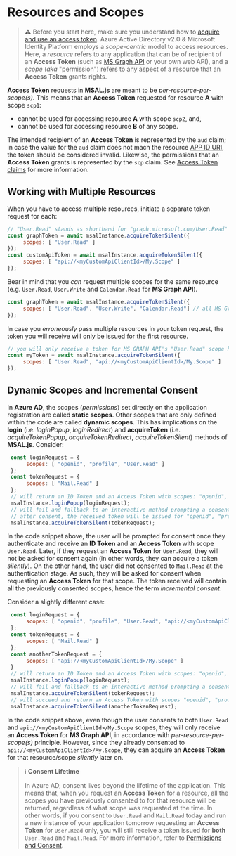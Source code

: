 # Resources and Scopes

> :warning: Before you start here, make sure you understand how to [acquire and use an access token](https://github.com/AzureAD/microsoft-authentication-library-for-js/blob/dev/lib/msal-browser/docs/acquire-token.md).
Azure Active Directory v2.0 & Microsoft Identity Platform employs a *scope-centric* model to access resources. Here, a *resource* refers to any application that can be of recipient of an **Access Token** (such as [MS Graph API](https://docs.microsoft.com/graph/overview) or your own web API), and a *scope* (*aka* "permission") refers to any aspect of a resource that an **Access Token** grants rights.

**Access Token** requests in **MSAL.js** are meant to be *per-resource-per-scope(s)*. This means that an **Access Token** requested for resource **A** with scope `scp1`:

- cannot be used for accessing resource **A** with scope `scp2`, and,
- cannot be used for accessing resource **B** of any scope.

The intended recipient of an **Access Token** is represented by the `aud` claim; in case the value for the `aud` claim does not mach the resource [APP ID URI](https://docs.microsoft.com/azure/active-directory/develop/scenario-protected-web-api-app-registration), the token should be considered invalid. Likewise, the permissions that an **Access Token** grants is represented by the `scp` claim. See [ Access Token claims](https://docs.microsoft.com/azure/active-directory/develop/access-tokens#payload-claims) for more information.

## Working with Multiple Resources

When you have to access multiple resources, initiate a separate token request for each:

 ```javascript
 // "User.Read" stands as shorthand for "graph.microsoft.com/User.Read"
 const graphToken = await msalInstance.acquireTokenSilent({
      scopes: [ "User.Read" ]
 });
 const customApiToken = await msalInstance.acquireTokenSilent({
      scopes: [ "api://<myCustomApiClientId>/My.Scope" ]
 });
 ```

Bear in mind that you *can* request multiple scopes for the same resource (e.g. `User.Read`, `User.Write` and `Calendar.Read` for **MS Graph API**).

 ```javascript
 const graphToken = await msalInstance.acquireTokenSilent({
      scopes: [ "User.Read", "User.Write", "Calendar.Read"] // all MS Graph API scopes
 });
 ```

In case you *erroneously* pass multiple resources in your token request, the token you will receive will only be issued for the first resource.

 ```javascript
 // you will only receive a token for MS GRAPH API's "User.Read" scope here
 const myToken = await msalInstance.acquireTokenSilent({
      scopes: [ "User.Read", "api://<myCustomApiClientId>/My.Scope" ]
 });
 ```

## Dynamic Scopes and Incremental Consent

In **Azure AD**, the scopes (*permissions*) set directly on the application registration are called **static scopes**. Other scopes that are only defined within the code are called **dynamic scopes**. This has implications on the **login** (i.e. *loginPopup*, *loginRedirect*) and **acquireToken** (i.e. *acquireTokenPopup*, *acquireTokenRedirect*, *acquireTokenSilent*) methods of **MSAL.js**. Consider:

 ```javascript
  const loginRequest = {
       scopes: [ "openid", "profile", "User.Read" ]
  };
  const tokenRequest = {
       scopes: [ "Mail.Read" ]
  };
  // will return an ID Token and an Access Token with scopes: "openid", "profile" and "User.Read"
  msalInstance.loginPopup(loginRequest);
  // will fail and fallback to an interactive method prompting a consent screen
  // after consent, the received token will be issued for "openid", "profile" ,"User.Read" and "Mail.Read" combined
  msalInstance.acquireTokenSilent(tokenRequest);
 ```

In the code snippet above, the user will be prompted for consent once they authenticate and receive an **ID Token** and an **Access Token** with scope `User.Read`. Later, if they request an **Access Token** for `User.Read`, they will not be asked for consent again (in other words, they can acquire a token *silently*). On the other hand, the user did not consented to `Mail.Read` at the authentication stage. As such, they will be asked for consent when requesting an **Access Token** for that scope. The token received will contain all the previously consented scopes, hence the term *incremental consent*.

Consider a slightly different case:

 ```javascript
  const loginRequest = {
       scopes: [ "openid", "profile", "User.Read", "api://<myCustomApiClientId>/My.Scope" ]
  };
  const tokenRequest = {
       scopes: [ "Mail.Read" ]
  };
  const anotherTokenRequest = {
       scopes: [ "api://<myCustomApiClientId>/My.Scope" ]
  }
  // will return an ID Token and an Access Token with scopes: "openid", "profile" and "User.Read"
  msalInstance.loginPopup(loginRequest);
  // will fail and fallback to an interactive method prompting a consent screen
  msalInstance.acquireTokenSilent(tokenRequest);
  // will succeed and return an Access Token with scopes "openid", "profile", "User.Read" and "api://<myCustomApiClientId>/My.Scope"
  msalInstance.acquireTokenSilent(anotherTokenRequest);
 ```

In the code snippet above, even though the user consents to both `User.Read` and `api://<myCustomApiClientId>/My.Scope` scopes, they will only receive an **Access Token** for **MS Graph API**, in accordance with *per-resource-per-scope(s)* principle. However, since they already consented to `api://<myCustomApiClientId>/My.Scope`, they can acquire an **Access Token** for that resource/scope *silently* later on.

> :information_source: **Consent Lifetime**
>
> In Azure AD, consent lives beyond the lifetime of the application. This means that, when you request an **Access Token** for a resource, all the scopes you have previously consented to for that resource will be returned, regardless of what scope was requested at the time. In other words, if you consent to `User.Read` and `Mail.Read` today and run a new instance of your application tomorrow requesting an **Access Token** for `User.Read` only, you will still receive a token issued for **both** `User.Read` and `Mail.Read`. For more information, refer to [Permissions and Consent](https://docs.microsoft.com/azure/active-directory/develop/v2-permissions-and-consent#using-permissions).
